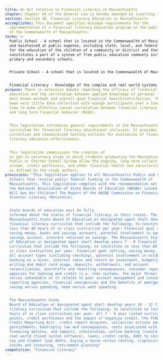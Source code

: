 ```yaml
---
title: An Act relative to Financial Literacy in Massachusetts
chapter: Chapter 69 of the General Law is hereby amended by inserting the following after section 1Q the following section
section: Section 1R. Financial Literacy Education in Massachusetts
accomplishes: This document specifies minimum requirements for the
  implementation of a financial literacy education program in the public schools
  of the Commonwealth of Massachusetts.
terms: >-
  Public School - A school that is located in the Commonwealth of Massachusetts
  and maintained at public expense, including state, local, and federal funding,
  for the education of the children of a community or district and that
  constitutes a part of a system of free public education commonly including
  primary and secondary schools. 


  Private School - A school that is located in the Commonwealth of Massachusetts and privately funded through parent paid tuition charges or sponsored by organizations of specific religious, cultural, ethnic, or other non-inclusive class demographics. Characterized by no allocation of public funds, no requirement to accept enrollment from the public, conflicting interest in separation of church and state matters. Curriculum - The aggregate of courses of study given in public schools. 


  Financial Literacy - Knowledge of the complex and real world systems involved in managing money on a daily basis, credit and credit worthiness, savings, budgeting, investments.
purpose: There is extensive debate regarding the efficacy of financial literacy
  education and the correlation between applied knowledge of personal finance
  best known methods and overall good financial health/satisfaction. There has
  been very little data collection with enough participants over a long enough
  time to make effective causal correlation between financial literacy education
  and long term financial behavior (Robb). 
  

  This legislation introduces general requirements in the Massachusetts K - 12 Public Education and Charter School
  curriculum for financial literacy educational inclusion. It provides data
  collection and standardized testing outlines for evaluation of financial
  literacy education effectiveness.
 

  This legislation commissions the creation of
  an opt-in voluntary study in which students graduating the Massachusetts
  Public or Charter School System allow the ongoing, long-term collection of
  income, credit worthiness, and other financial health and satisfaction metrics
  as defined by the study authors.
provisions: "This legislation applies to all Massachusetts Public and Charter
  Schools that receive public federal funding in the Commonwealth of
  Massachusetts. This legislation complies with the recommendation set forth by
  the National Association of State Boards of Education (NASBE) issued in Who
  Will Own Our Children? The Report of the NASBE Commission on Financial and
  Investor Literacy (McCormick).


  State boards of education must be fully
  informed about the status of financial literacy in their states. The
  Massachusetts State Board of Education or designated agent shall develop K - 6
  financial literacy curriculum that include the following; to constitute no
  less than 40 hours of in class instruction per year: Financial goal setting,
  saving money, banks and savings accounts, parental involvement in opening a
  savings account, interest returned on savings. The Massachusetts State Board
  of Education or designated agent shall develop years 7 - 9 financial literacy
  curriculum that include the following; to constitute no less than 80 hours of
  in class instruction per year: Financial goal setting, saving money, banks and
  all account types (including checking), parental involvement in establishing
  banking as a minor, interest rates and return on investment, budgeting, check
  writing and debit card usage, deposits, withdrawals, and account
  reconciliation, overdrafts and resulting consequences, consumer reporting
  agencies for banking and credit (i.e. chex systems, the major three), bankable
  versus unbankable as it relates to poor account management and consumer
  reporting agencies, financial emergencies and the benefits of emergency funds,
  saving versus spending, need versus want spending.


  The Massachusetts State
  Board of Education or designated agent shall develop years 10 - 12 financial
  literacy curriculum that include the following; to constitute no less than 120
  hours of in class instruction per year: All 7 - 9 year listed curriculum
  points, credit worthiness and the impact of negative credit, the FCRA (Fair
  Credit Reporting Act), credit report disputes, collection actions and
  garnishments, bankruptcy law and consequences, costs associated with college,
  financing options, and impacts, scholarships, online banking (simulated with
  real world closed system software), loans, credit cards, debt to income ratio,
  tax and student loan debts, buying a house versus renting, cryptocurrencies,
  stocks and investing, retirement planning"
competition: "financial-literacy"
---
```

